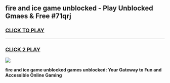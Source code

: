 
## fire and ice game unblocked - Play Unblocked Gmaes & Free #71qrj
<h3>
<a href="https://premium.freeplayer.one?title=fire_and_ice_game_unblocked&ref=03M">CLICK TO PLAY</a></h3>
<hr>

<h3>
<a href="https://premium.freeplayer.one?title=fire_and_ice_game_unblocked&ref=03M">CLICK 2 PLAY</a>
  
</h3>

<a href="https://premium.freeplayer.one?title=fire_and_ice_game_unblocked&ref=03M"><img src="https://clearcache.store/games.png"></a>


**fire and ice game unblocked games unblocked: Your Gateway to Fun and Accessible Online Gaming**
